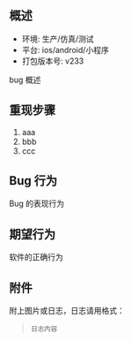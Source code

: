 ## 概述

- 环境: 生产/仿真/测试
- 平台: ios/android/小程序
- 打包版本号: v233

bug 概述

## 重现步骤

1. aaa
2. bbb
3. ccc

## Bug 行为

Bug 的表现行为

## 期望行为

软件的正确行为

## 附件

附上图片或日志，日志请用格式：

> ```
> 日志内容
> ```

